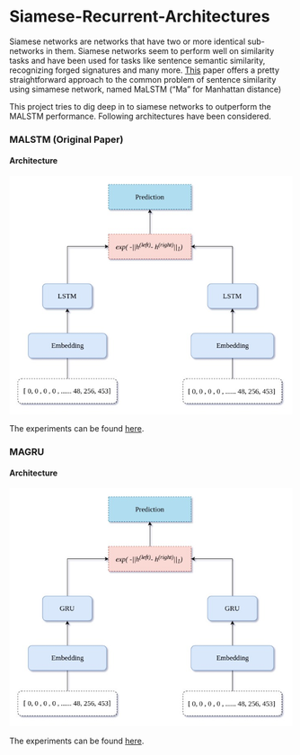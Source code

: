 # Siamese-Recurrent-Architectures
Siamese networks are networks that have two or more identical sub-networks in them. Siamese networks seem to perform well on similarity tasks and have been used for tasks like sentence semantic similarity, recognizing forged signatures and many more.
[This](http://www.mit.edu/~jonasm/info/MuellerThyagarajan_AAAI16.pdf) paper offers a pretty straightforward approach to the common problem of sentence similarity using simamese network, named MaLSTM (“Ma” for Manhattan distance)

This project tries to dig deep in to siamese networks to outperform the MALSTM performance. Following architectures have been considered.

### MALSTM (Original Paper)
#### Architecture
![Alt text](nn/images/MALSTM.jpg)

The experiments can be found [here](Siamese-Recurrent-Architectures%20-%20MALSTM.ipynb).

 
### MAGRU
#### Architecture
![Alt text](nn/images/MAGRU.jpg)

The experiments can be found [here](Siamese-Recurrent-Architectures%20-%20MAGRU.ipynb).


